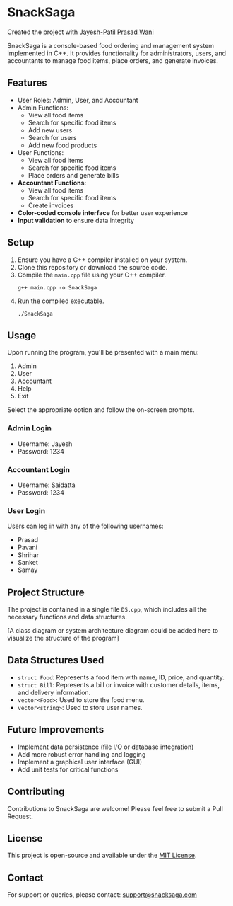 # SnackSaga

Created the project with [Jayesh-Patil](https://github.com/Jayesh-2404) [Prasad Wani](https://github.com/Prasad-2905)

SnackSaga is a console-based food ordering and management system implemented in C++. It provides functionality for administrators, users, and accountants to manage food items, place orders, and generate invoices.

## Features

- User Roles: Admin, User, and Accountant
- Admin Functions: 
  - View all food items
  - Search for specific food items
  - Add new users
  - Search for users
  - Add new food products
- User Functions:
  - View all food items
  - Search for specific food items
  - Place orders and generate bills
- **Accountant Functions**:
  - View all food items
  - Search for specific food items
  - Create invoices
- **Color-coded console interface** for better user experience
- **Input validation** to ensure data integrity

## Setup

1. Ensure you have a C++ compiler installed on your system.
2. Clone this repository or download the source code.
3. Compile the `main.cpp` file using your C++ compiler.
   ```
   g++ main.cpp -o SnackSaga
   ```
4. Run the compiled executable.
   ```
   ./SnackSaga
   ```

## Usage

Upon running the program, you'll be presented with a main menu:

1. Admin
2. User
3. Accountant
4. Help
5. Exit

Select the appropriate option and follow the on-screen prompts.

### Admin Login
- Username: Jayesh
- Password: 1234

### Accountant Login
- Username: Saidatta
- Password: 1234

### User Login
Users can log in with any of the following usernames:
- Prasad
- Pavani
- Shrihar
- Sanket
- Samay

## Project Structure

The project is contained in a single file `DS.cpp`, which includes all the necessary functions and data structures.

[A class diagram or system architecture diagram could be added here to visualize the structure of the program]

## Data Structures Used

- `struct Food`: Represents a food item with name, ID, price, and quantity.
- `struct Bill`: Represents a bill or invoice with customer details, items, and delivery information.
- `vector<Food>`: Used to store the food menu.
- `vector<string>`: Used to store user names.

## Future Improvements

- Implement data persistence (file I/O or database integration)
- Add more robust error handling and logging
- Implement a graphical user interface (GUI)
- Add unit tests for critical functions

## Contributing

Contributions to SnackSaga are welcome! Please feel free to submit a Pull Request.

## License

This project is open-source and available under the [MIT License](https://opensource.org/licenses/MIT).

## Contact

For support or queries, please contact: support@snacksaga.com
